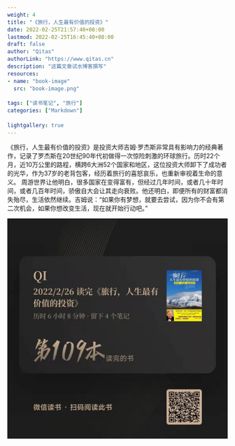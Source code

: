 ```yaml
---
weight: 4
title: "《旅行，人生最有价值的投资》"
date: 2022-02-25T21:57:40+08:00
lastmod: 2022-02-25T16:45:40+08:00
draft: false
author: "Qitas"
authorLink: "https://www.qitas.cn"
description: "这篇文章试水博客撰写"
resources:
- name: "book-image"
  src: "book-image.png"

tags: ["读书笔记", "旅行"]
categories: ["Markdown"]

lightgallery: true
---
```



《旅行，人生最有价值的投资》是投资大师吉姆·罗杰斯非常具有影响力的经典著作，记录了罗杰斯在20世纪90年代初做得一次惊险刺激的环球旅行。历时22个月，近10万公里的路程，横跨6大洲52个国家和地区，这位投资大师卸下了成功者的光华，作为37岁的老背包客，经历着旅行的喜怒哀乐，也重新审视着生命的意义。 周游世界让他明白，很多国家在变得富有，但经过几年时间，或者几十年时间，或者几百年时间，骄傲自大会让其走向衰败。他还明白，即便所有的财富都消失殆尽，生活依然继续。吉姆说：“如果你有梦想，就要去尝试，因为你不会有第二次机会，如果你想改变生活，现在就开始行动吧。”



![Alt text](109.jpg "微信阅读")

